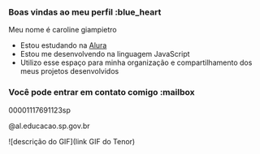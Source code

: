 ### Boas vindas ao meu perfil :blue_heart

Meu nome é caroline giampietro

- Estou estudando na [Alura](https://www.alura.com.br)
- Estou me desenvolvendo na linguagem JavaScript
- Utilizo esse espaço para minha organização e compartilhamento dos meus projetos desenvolvidos

### Você pode entrar em contato comigo :mailbox

00001117691123sp

@al.educacao.sp.gov.br

![descrição do GIF](link GIF do Tenor)
